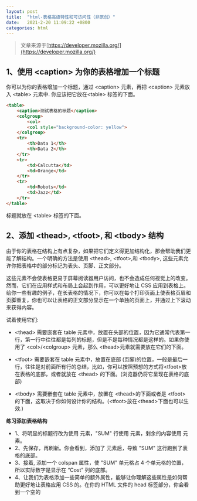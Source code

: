 ```yaml
---
layout: post
title:  "html-表格高级特性和可访问性（非原创）"
date:   2021-2-20 11:09:22 +0800
categories: html
---
```


> 文章来源于[https://developer.mozilla.org/](https://developer.mozilla.org/)

## 1、使用 \<caption> 为你的表格增加一个标题

你可以为你的表格增加一个标题，通过 \<caption> 元素，再把 \<caption> 元素放入 \<table> 元素中. 你应该把它放在\<table> 标签的下面。

```html
<table>
    <caption>测试表格的标题</caption>
    <colgroup>
        <col>
        <col style="background-color: yellow">
    </colgroup>
    <tr>
        <th>Data 1</th>
        <th>Data 2</th>
    </tr>
    <tr>
        <td>Calcutta</td>
        <td>Orange</td>
    </tr>
    <tr>
        <td>Robots</td>
        <td>Jazz</td>
    </tr>
</table>
```

标题就放在 \<table> 标签的下面。

## 2、添加 \<thead>, \<tfoot>, 和 \<tbody> 结构

由于你的表格在结构上有点复杂，如果把它们定义得更加结构化，那会帮助我们更能了解结构。一个明确的方法是使用 \<thead>, \<tfoot>,和 \<tbody>, 这些元素允许你把表格中的部分标记为表头、页脚、正文部分。

这些元素不会使表格更易于屏幕阅读器用户访问，也不会造成任何视觉上的改变。然而，它们在应用样式和布局上会起到作用，可以更好地让 CSS 应用到表格上。给你一些有趣的例子，在长表格的情况下，你可以在每个打印页面上使表格页眉和页脚重复，你也可以让表格的正文部分显示在一个单独的页面上，并通过上下滚动来获得内容。

试着使用它们:

 - \<thead> 需要嵌套在 table 元素中，放置在头部的位置，因为它通常代表第一行，第一行中往往都是每列的标题，但是不是每种情况都是这样的。如果你使用了 \<col>/\<colgroup> 元素，那么 \<thead>元素就需要放在它们的下面。
 
 - \<tfoot> 需要嵌套在 table 元素中，放置在底部 (页脚)的位置，一般是最后一行，往往是对前面所有行的总结，比如，你可以按照预想的方式将\<tfoot>放在表格的底部，或者就放在 \<thead> 的下面。(浏览器仍将它呈现在表格的底部)
 
 - \<tbody> 需要嵌套在 table 元素中，放置在 \<thead>的下面或者是 \<tfoot> 的下面，这取决于你如何设计你的结构。(\<tfoot>放在\<thead>下面也可以生效.)
 
**练习添加表格结构**

- 1、将明显的标题行改为使用 <thead> 元素，"SUM" 行使用 <tfoot> 元素，剩余的内容使用 <tbody> 元素。
- 2、先保存，再刷新。你会看到，添加了 <tfoot> 元素后，导致 "SUM" 这行跑到了表格的底部。
- 3、接着, 添加一个 colspan 属性，使 "SUM" 单元格占 4 个单元格的位置，所以实际数字是显示在 “Cost” 列的底部。
- 4、让我们为表格添加一些简单的额外属性，能够让你理解这些属性是如何帮助更好地让表格应用 CSS 的。在你的 HTML 文件的 head 标签部分，你会看到一个空的 <style> 元素. 在 style 元素中添加下列 CSS 代码：

```css
tbody {
  font-size: 90%;
  font-style: italic;
}

tfoot {
  font-weight: bold;
}
```

源码最终如下：
```html
<table>
    <caption>How I chose to spend my money</caption>
    <thead>
        <tr>
            <th>Purchase</th>
            <th>Location</th>
            <th>Date</th>
            <th>Evaluation</th>
            <th>Cost (€)</th>
        </tr>
    </thead>
    <tfoot>
        <tr>
            <td colspan="4">SUM</td>
            <td>118</td>
        </tr>
    </tfoot>
    <tbody>
        <tr>
            <td>Haircut</td>
            <td>Hairdresser</td>
            <td>12/09</td>
            <td>Great idea</td>
            <td>30</td>
        </tr>
        <tr>
            <td>Lasagna</td>
            <td>Restaurant</td>
            <td>12/09</td>
            <td>Regrets</td>
            <td>18</td>
        </tr>
        <tr>
            <td>Shoes</td>
            <td>Shoeshop</td>
            <td>13/09</td>
            <td>Big regrets</td>
            <td>65</td>
        </tr>
        <tr>
            <td>Toothpaste</td>
            <td>Supermarket</td>
            <td>13/09</td>
            <td>Good</td>
            <td>5</td>
        </tr>
    </tbody>
</table>
```

最终效果如下：
> html 代码

<table>
    <caption>How I chose to spend my money</caption>
    <thead>
        <tr>
            <th>Purchase</th>
            <th>Location</th>
            <th>Date</th>
            <th>Evaluation</th>
            <th>Cost (€)</th>
        </tr>
    </thead>
    <tfoot>
        <tr>
            <td colspan="4">SUM</td>
            <td>118</td>
        </tr>
    </tfoot>
    <tbody>
        <tr>
            <td>Haircut</td>
            <td>Hairdresser</td>
            <td>12/09</td>
            <td>Great idea</td>
            <td>30</td>
        </tr>
        <tr>
            <td>Lasagna</td>
            <td>Restaurant</td>
            <td>12/09</td>
            <td>Regrets</td>
            <td>18</td>
        </tr>
        <tr>
            <td>Shoes</td>
            <td>Shoeshop</td>
            <td>13/09</td>
            <td>Big regrets</td>
            <td>65</td>
        </tr>
        <tr>
            <td>Toothpaste</td>
            <td>Supermarket</td>
            <td>13/09</td>
            <td>Good</td>
            <td>5</td>
        </tr>
    </tbody>
</table>

## 3、嵌套表格

在一个表格中嵌套另外一个表格是可能的，只要你包含完整的结构，包括 \<table> 元素。这样通常是不建议的，因为这种做法会使标记看上去很难理解，对使用屏幕阅读的用户来说，可访问性也降低了。以及在很多情况下，也许你只需要插入额外的 单元格/行/列 到已有的表格中。然而有时候是必要的，比如你想要从其他资源中更简单地导入内容。

下面的代码演示了一个简单的嵌套表格:

```html
<table id="table1">
  <tr>
    <th>title1</th>
    <th>title2</th>
    <th>title3</th>
  </tr>
  <tr>
    <td id="nested">
      <table id="table2">
        <tr>
          <td>cell1</td>
          <td>cell2</td>
          <td>cell3</td>
        </tr>
      </table>
    </td>
    <td>cell2</td>
    <td>cell3</td>
  </tr>
  <tr>
    <td>cell4</td>
    <td>cell5</td>
    <td>cell6</td>
  </tr>
</table>
```

效果如下：

<table id="table1">
  <tr>
    <th>title1</th>
    <th>title2</th>
    <th>title3</th>
  </tr>
  <tr>
    <td id="nested">
      <table id="table2">
        <tr>
          <td>cell1</td>
          <td>cell2</td>
          <td>cell3</td>
        </tr>
      </table>
    </td>
    <td>cell2</td>
    <td>cell3</td>
  </tr>
  <tr>
    <td>cell4</td>
    <td>cell5</td>
    <td>cell6</td>
  </tr>
</table>

## 4、对于视力受损的用户的表格

### 4.1 使用列和行的标题

屏幕阅读设备会识别所有的标题，然后在它们和它们所关联的单元格之间产生编程关联。列和行标题的组合将标识和解释每个单元格中的数据，以便屏幕阅读器用户可以类似于视力正常的用户的操作来理解表格。

### 4.2 scope 属性

本篇文章的一个新话题是 scope 属性，可以添加在<th> 元素中，用来帮助屏幕阅读设备更好地理解那些标题单元格，这个标题单元格到底是列标题呢，还是行标题。比如： 回顾我们之前的支出记录示例，你可以明确地将列标题这样定义：

```html
<thead>
  <tr>
    <th scope="col">Purchase</th>
    <th scope="col">Location</th>
    <th scope="col">Date</th>
    <th scope="col">Evaluation</th>
    <th scope="col">Cost (€)</th>
  </tr>
</thead>
```

以及每一行都可以这样定义一个行标题 (如果我们已经使用了 th 和 td 元素):

```html
<tr>
  <th scope="row">Haircut</th>
  <td>Hairdresser</td>
  <td>12/09</td>
  <td>Great idea</td>
  <td>30</td>
</tr>
```

屏幕阅读设备会识别这种结构化的标记，并一次读出整列或整行.

scope 还有两个可选的值 ： colgroup 和 rowgroup。这些用于位于多个列或行的顶部的标题。 如果你回顾这部分文章开始部分的 "Items Sold August 2016" 表格。你会看到 "Clothes" 单元格在"Trousers", "Skirts", 和 "Dresses" 单元格的上面。这几个单元格都应该被标记为 (\<th>)，但是 "Clothes" 是一个位于顶部且定义了其他三个子标题的标题。 因此 "Clothes" 应该有一个 scope="colgroup"属性，而另外三个子标题应该有 scope="col"属性。

最终源码如下：
```html
<table>
    <caption>Items Sold August 2016</caption>
    <tbody>
        <tr>
            <th></th>
            <th></th>
            <th colspan="3" scope="colgroup">Clothes</th>
            <th colspan="2" scope="colgroup">Accessories</th>
        </tr>
        <tr>
            <th></th>
            <th></th>
            <th scope="col">Trousers</th>
            <th scope="col">Skirts</th>
            <th scope="col">Dresses</th>
            <th scope="col">Bracelets</th>
            <th scope="col">Rings</th>
        </tr>
        <tr>
            <th rowspan="3" scope="rowgroup">Belgium</th>
            <th scope="row">Antwerp</th>
            <td>56</td>
            <td>22</td>
            <td>43</td>
            <td>72</td>
            <td>23</td>
        </tr>
        <tr>
            <th scope="row">Gent</th>
            <td>56</td>
            <td>22</td>
            <td>43</td>
            <td>72</td>
            <td>23</td>
        </tr>
        <tr>
            <th scope="row">Brussels</th>
            <td>56</td>
            <td>22</td>
            <td>43</td>
            <td>72</td>
            <td>23</td>
        </tr>
        <tr>
            <th rowspan="2" scope="rowgroup">The Netherlands</th>
            <th scope="row">Amsterdam</th>
            <td>56</td>
            <td>22</td>
            <td>43</td>
            <td>72</td>
            <td>23</td>
        </tr>
        <tr>
            <th scope="row">Utrecht</th>
            <td>56</td>
            <td>22</td>
            <td>43</td>
            <td>72</td>
            <td>23</td>
        </tr>
    </tbody>
</table>
```

效果如下：
<table>
    <caption>Items Sold August 2016</caption>
    <tbody>
        <tr>
            <th></th>
            <th></th>
            <th colspan="3" scope="colgroup">Clothes</th>
            <th colspan="2" scope="colgroup">Accessories</th>
        </tr>
        <tr>
            <th></th>
            <th></th>
            <th scope="col">Trousers</th>
            <th scope="col">Skirts</th>
            <th scope="col">Dresses</th>
            <th scope="col">Bracelets</th>
            <th scope="col">Rings</th>
        </tr>
        <tr>
            <th rowspan="3" scope="rowgroup">Belgium</th>
            <th scope="row">Antwerp</th>
            <td>56</td>
            <td>22</td>
            <td>43</td>
            <td>72</td>
            <td>23</td>
        </tr>
        <tr>
            <th scope="row">Gent</th>
            <td>56</td>
            <td>22</td>
            <td>43</td>
            <td>72</td>
            <td>23</td>
        </tr>
        <tr>
            <th scope="row">Brussels</th>
            <td>56</td>
            <td>22</td>
            <td>43</td>
            <td>72</td>
            <td>23</td>
        </tr>
        <tr>
            <th rowspan="2" scope="rowgroup">The Netherlands</th>
            <th scope="row">Amsterdam</th>
            <td>56</td>
            <td>22</td>
            <td>43</td>
            <td>72</td>
            <td>23</td>
        </tr>
        <tr>
            <th scope="row">Utrecht</th>
            <td>56</td>
            <td>22</td>
            <td>43</td>
            <td>72</td>
            <td>23</td>
        </tr>
    </tbody>
</table>

### 4.3 id 和标题属性

如果要替代 scope 属性，可以使用 id 和 headers 属性来创造标题与单元格之间的联系。使用方法如下:

为每个\<th> 元素添加一个唯一的 id 。
为每个 \<td> 元素添加一个 headers 属性。每个单元格的headers 属性需要包含它从属于的所有标题的id，之间用空格分隔开。
这会给你的HTML表格中每个单元格的位置一个明确的定义。像一个电子表格一样，通过 headers 属性来定义属于哪些行或列。为了让它工作良好，表格同时需要列和行标题。

回到我们的花费成本示例，前两个片段可以重写为：

```html
<thead>
  <tr>
    <th id="purchase">Purchase</th>
    <th id="location">Location</th>
    <th id="date">Date</th>
    <th id="evaluation">Evaluation</th>
    <th id="cost">Cost (€)</th>
  </tr>
</thead>
<tbody>
<tr>
  <th id="haircut">Haircut</th>
  <td headers="location haircut">Hairdresser</td>
  <td headers="date haircut">12/09</td>
  <td headers="evaluation haircut">Great idea</td>
  <td headers="cost haircut">30</td>
</tr>

  ...

</tbody>
```